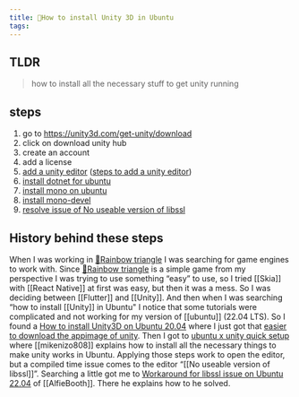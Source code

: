 ```yaml
---
title: 🌱How to install Unity 3D in Ubuntu
tags:
---
```


## TLDR
> how to install all the necessary stuff to get unity running

## steps
1. go to https://unity3d.com/get-unity/download
2. click on download unity hub
3. create an account
4. add a license
5. [add a unity editor](/Extracts/add%20a%20unity%20editor.md) ([steps to add a unity editor](/Extracts/steps%20to%20add%20a%20unity%20editor.md))
6. [install dotnet for ubuntu](/Extracts/install%20dotnet%20for%20ubuntu.md)
7. [install mono on ubuntu](/Extracts/install%20mono%20on%20ubuntu.md)
8. [install mono-devel](/Extracts/install%20mono-devel.md)
9. [resolve issue of No useable version of libssl](/Extracts/resolve%20issue%20of%20No%20useable%20version%20of%20libssl.md)

## History behind these steps
When I was working in [🌱Rainbow triangle](/🌱Rainbow%20triangle.md) I was searching for game engines to work with. Since [🌱Rainbow triangle](/🌱Rainbow%20triangle.md) is a simple game from my perspective I was trying to use something “easy” to use, so I tried [[Skia]] with [[React Native]] at first was easy, but then it was a mess. So I was deciding between [[Flutter]] and [[Unity]]. And then when I was searching “how to install [[Unity]] in Ubuntu" I notice that some tutorials were complicated and not working for my version of [[ubuntu]] (22.04 LTS). So I found a [How to install Unity3D on Ubuntu 20.04](/Bibliography/How%20to%20install%20Unity3D%20on%20Ubuntu%2020.04.md) where I just got that [easier to download the appimage of unity](/Extracts/easier%20to%20download%20the%20appimage%20of%20unity.md). Then I got to [ubuntu x unity quick setup](/Bibliography/ubuntu%20x%20unity%20quick%20setup.md) where [[mikenizo808]] explains how to install all the necessary things to make unity works in Ubuntu. Applying those steps work to open the editor, but a compiled time issue comes to the editor “[[No useable version of libssl]]”. Searching a little got me to [Workaround for libssl issue on Ubuntu 22.04](/Bibliography/Workaround%20for%20libssl%20issue%20on%20Ubuntu%2022.04.md) of [[AlfieBooth]]. There he explains how to he solved.
